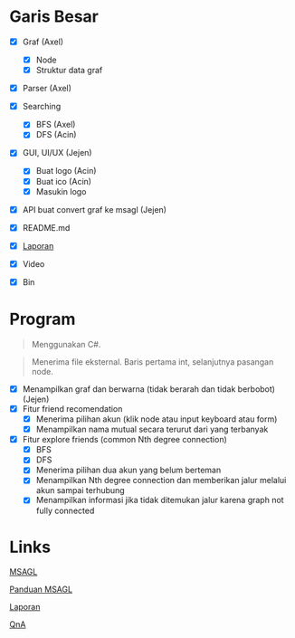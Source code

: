 # Garis Besar
- [x] Graf (Axel)
    - [x] Node
    - [x] Struktur data graf
- [x] Parser (Axel)
- [x] Searching
    - [x] BFS (Axel)
    - [x] DFS (Acin)
- [x] GUI, UI/UX (Jejen)
    - [x] Buat logo (Acin)
    - [x] Buat ico (Acin)
    - [x] Masukin logo
- [x] API buat convert graf ke msagl (Jejen)
- [x] README.md
- [x] [Laporan](https://docs.google.com/document/d/14Ojfot1W7SoiDuKSaVLB_IAXodXEtLsRiOcxHuGGwLM/edit#)
- [x] Video
- [x] Bin


# Program
> Menggunakan C#.

> Menerima file eksternal. Baris pertama int, selanjutnya pasangan node.

- [x] Menampilkan graf dan berwarna (tidak berarah dan tidak berbobot) (Jejen)
- [x] Fitur friend recomendation
    - [x] Menerima pilihan akun (klik node atau input keyboard atau form)
    - [x] Menampilkan nama mutual secara terurut dari yang terbanyak
- [x] Fitur explore friends (common Nth degree connection)
    - [x] BFS
    - [x] DFS
    - [x] Menerima pilihan dua akun yang belum berteman
    - [x] Menampilkan Nth degree connection dan memberikan jalur melalui akun sampai terhubung
    - [x] Menampilkan informasi jika tidak ditemukan jalur karena graph not fully connected

# Links
[MSAGL](https://github.com/microsoft/automatic-graph-layout)

[Panduan MSAGL](https://docs.google.com/document/d/1XhFSpHU028Gaf7YxkmdbluLkQgVl3MY6gt1t-PL30LA/edit)

[Laporan](https://docs.google.com/document/d/14Ojfot1W7SoiDuKSaVLB_IAXodXEtLsRiOcxHuGGwLM/edit#)

[QnA](https://docs.google.com/spreadsheets/d/1gyG4apGkhMH98TTctDtOQghFQ3BV7wnXLi67M3jNrZg/edit#gid=0)
